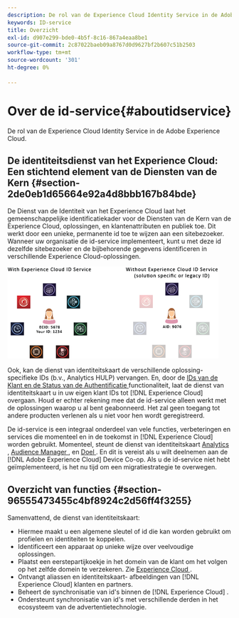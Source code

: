 ```yaml
---
description: De rol van de Experience Cloud Identity Service in de Adobe Experience Cloud.
keywords: ID-service
title: Overzicht
exl-id: d907e299-bde0-4b5f-8c16-867a4eaa8be1
source-git-commit: 2c87022baeb09a8767d0d9627bf2b607c51b2503
workflow-type: tm+mt
source-wordcount: '301'
ht-degree: 0%

---
```


# Over de id-service{#aboutidservice}

De rol van de Experience Cloud Identity Service in de Adobe Experience Cloud.

<!--
mcvid-functionality.xml
-->

## De identiteitsdienst van het Experience Cloud: Een stichtend element van de Diensten van de Kern {#section-2de0eb1d65664e92a4d8bbb167b84bde}

De Dienst van de Identiteit van het Experience Cloud laat het gemeenschappelijke identificatiekader voor de Diensten van de Kern van de Experience Cloud, oplossingen, en klantenattributen en publiek toe. Dit werkt door een unieke, permanente id toe te wijzen aan een sitebezoeker. Wanneer uw organisatie de id-service implementeert, kunt u met deze id dezelfde sitebezoeker en de bijbehorende gegevens identificeren in verschillende Experience Cloud-oplossingen.

![](assets/ecid-new.png)

Ook, kan de dienst van identiteitskaart de verschillende oplossing-specifieke IDs (b.v., Analytics HULP) vervangen. En, door de [ IDs van de Klant en de Status van de Authentificatie ](../reference/authenticated-state.md) functionaliteit, laat de dienst van identiteitskaart u in uw eigen klant IDs tot [!DNL Experience Cloud] overgaan. Houd er echter rekening mee dat de id-service alleen werkt met de oplossingen waarop u al bent geabonneerd. Het zal geen toegang tot andere producten verlenen als u niet voor hen wordt geregistreerd.

De id-service is een integraal onderdeel van vele functies, verbeteringen en services die momenteel en in de toekomst in [!DNL Experience Cloud] worden gebruikt. Momenteel, steunt de dienst van identiteitskaart [ Analytics ](http://www.adobe.com/marketing-cloud/web-analytics.html), [ Audience Manager ](http://www.adobe.com/marketing-cloud/data-management-platform.html), en [ Doel ](http://www.adobe.com/marketing-cloud/testing-targeting.html). En dit is vereist als u wilt deelnemen aan de [!DNL Adobe Experience Cloud] Device Co-op. Als u de id-service niet hebt geïmplementeerd, is het nu tijd om een migratiestrategie te overwegen.

## Overzicht van functies {#section-96555473455c4bf8924c2d56ff4f3255}

Samenvattend, de dienst van identiteitskaart:

* Hiermee maakt u een algemene sleutel of id die kan worden gebruikt om profielen en identiteiten te koppelen.
* Identificeert een apparaat op unieke wijze over veelvoudige oplossingen.
* Plaatst een eerstepartijkoekje in het domein van de klant om het volgen op het zelfde domein te verzekeren. Zie [ Experience Cloud ](../introduction/cookies.md).
* Ontvangt aliassen en identiteitskaart- afbeeldingen van [!DNL Experience Cloud] klanten en partners.
* Beheert de synchronisatie van id&#39;s binnen de [!DNL Experience Cloud] .
* Ondersteunt synchronisatie van id&#39;s met verschillende derden in het ecosysteem van de advertentietechnologie.
